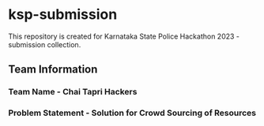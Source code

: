 # ksp-submission
This repository is created for Karnataka State Police Hackathon 2023 - submission collection. 
## Team Information
### Team Name - Chai Tapri Hackers
### Problem Statement - Solution for Crowd Sourcing of Resources